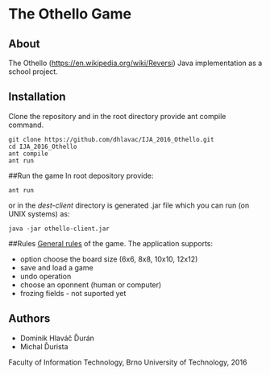 # The Othello Game

## About
The Othello (https://en.wikipedia.org/wiki/Reversi) Java implementation as a school project. 


## Installation
Clone the repository and in the root directory provide ant compile command.

```
git clone https://github.com/dhlavac/IJA_2016_Othello.git
cd IJA_2016_Othello
ant compile
ant run
```


##Run the game
In root depository provide:

```
ant run
```

or in the _dest-client_ directory is generated .jar file which you can run (on UNIX systems) as:

```
java -jar othello-client.jar
```


##Rules
[General rules](https://en.wikipedia.org/wiki/Reversi) of the game.
The application supports:
- option choose the board size (6x6, 8x8, 10x10, 12x12)
- save and load a game
- undo operation
- choose an oponnent (human or computer)
- frozing fields - not suported yet


## Authors
- Dominik Hlaváč Ďurán
- Michal Ďurista

Faculty of Information Technology, Brno University of Technology, 2016
